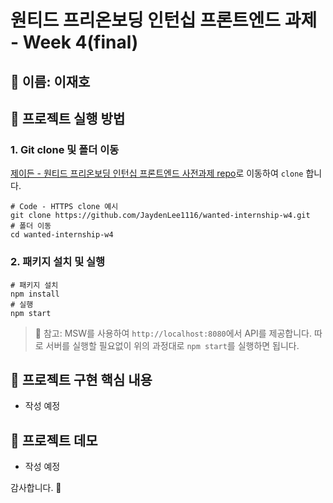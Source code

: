# 원티드 프리온보딩 인턴십 프론트엔드 과제 - Week 4(final)

## 🔨 이름: 이재호

## 🔨 프로젝트 실행 방법

### 1. Git clone 및 폴더 이동

[제이든 - 원티드 프리온보딩 인턴십 프론트엔드 사전과제 repo](https://github.com/JaydenLee1116/wanted-internship-w4)로 이동하여 `clone` 합니다.

```shell
# Code - HTTPS clone 예시
git clone https://github.com/JaydenLee1116/wanted-internship-w4.git
# 폴더 이동
cd wanted-internship-w4
```

### 2. 패키지 설치 및 실행

```shell
# 패키지 설치
npm install
# 실행
npm start
```

> 🔑 참고: MSW를 사용하여 `http://localhost:8080`에서 API를 제공합니다. 따로 서버를 실행할 필요없이 위의 과정대로 `npm start`를 실행하면 됩니다.

## 🔨 프로젝트 구현 핵심 내용

- 작성 예정

## 🔨 프로젝트 데모

- 작성 예정

감사합니다. 🥳
